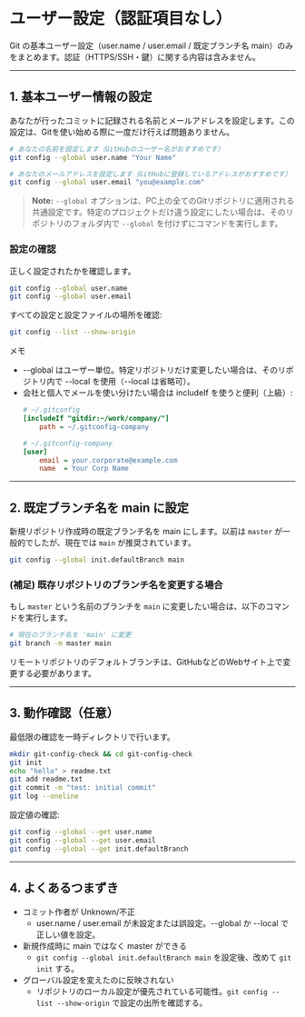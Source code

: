 # ユーザー設定（認証項目なし）

Git の基本ユーザー設定（user.name / user.email / 既定ブランチ名 main）のみをまとめます。認証（HTTPS/SSH・鍵）に関する内容は含みません。

---

## 1. 基本ユーザー情報の設定

あなたが行ったコミットに記録される名前とメールアドレスを設定します。この設定は、Gitを使い始める際に一度だけ行えば問題ありません。

```bash
# あなたの名前を設定します（GitHubのユーザー名がおすすめです）
git config --global user.name "Your Name"

# あなたのメールアドレスを設定します（GitHubに登録しているアドレスがおすすめです）
git config --global user.email "you@example.com"
```

> **Note:**
> `--global` オプションは、PC上の全てのGitリポジトリに適用される共通設定です。特定のプロジェクトだけ違う設定にしたい場合は、そのリポジトリのフォルダ内で `--global` を付けずにコマンドを実行します。

### 設定の確認
正しく設定されたかを確認します。
```bash
git config --global user.name
git config --global user.email
```

すべての設定と設定ファイルの場所を確認:
```bash
git config --list --show-origin
```

メモ
- --global はユーザー単位。特定リポジトリだけ変更したい場合は、そのリポジトリ内で --local を使用（--local は省略可）。
- 会社と個人でメールを使い分けたい場合は includeIf を使うと便利（上級）:
  ```ini
  # ~/.gitconfig
  [includeIf "gitdir:~/work/company/"]
      path = ~/.gitconfig-company
  ```
  ```ini
  # ~/.gitconfig-company
  [user]
      email = your.corporate@example.com
      name  = Your Corp Name
  ```

---

## 2. 既定ブランチ名を main に設定

新規リポジトリ作成時の既定ブランチ名を main にします。以前は `master` が一般的でしたが、現在では `main` が推奨されています。

```bash
git config --global init.defaultBranch main
```

### (補足) 既存リポジトリのブランチ名を変更する場合
もし `master` という名前のブランチを `main` に変更したい場合は、以下のコマンドを実行します。
```bash
# 現在のブランチ名を 'main' に変更
git branch -m master main
```
リモートリポジトリのデフォルトブランチは、GitHubなどのWebサイト上で変更する必要があります。

---

## 3. 動作確認（任意）

最低限の確認を一時ディレクトリで行います。

```bash
mkdir git-config-check && cd git-config-check
git init
echo "hello" > readme.txt
git add readme.txt
git commit -m "test: initial commit"
git log --oneline
```

設定値の確認:
```bash
git config --global --get user.name
git config --global --get user.email
git config --global --get init.defaultBranch
```

---

## 4. よくあるつまずき

- コミット作者が Unknown/不正
  - user.name / user.email が未設定または誤設定。--global か --local で正しい値を設定。
- 新規作成時に main ではなく master ができる
  - `git config --global init.defaultBranch main` を設定後、改めて `git init` する。
- グローバル設定を変えたのに反映されない
  - リポジトリのローカル設定が優先されている可能性。`git config --list --show-origin` で設定の出所を確認する。
